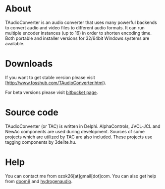 About
=======
TAudioConverter is an audio converter that uses many powerful backends to convert audio and video files to different audio formats. It can run multiple encoder instances (up to 16) in order to shorten encoding time. Both portable and installer versions for 32/64bit Windows systems are available.

Downloads
=========
If you want to get stable version please visit [http://www.fosshub.com/TAudioConverter.html).

For beta versions please visit [bitbucket page](https://bitbucket.org/ozok/taudioconverter-audio-converter/downloads).

Source code
===========
TAudioConverter (or TAC) is written in Delphi. AlphaControls, JVCL-JCL and NewAc components are used during development. Sources of some projects which are utilized by TAC are also included. These projects use tagging components by 3delite.hu.

Help
====
You can contact me from ozok26[at]gmail[dot]com. You can also get help from [doom9](http://forum.doom9.org/showthread.php?t=165577) and [hydrogenaudio](http://www.hydrogenaudio.org/forums/index.php?showtopic=98327).

